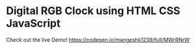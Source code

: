 # Digital RGB Clock using HTML CSS JavaScript
Check out the live Demo! https://codepen.io/mangeshk1239/full/MWrRNrW
